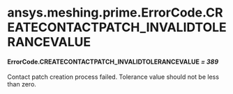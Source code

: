 # ansys.meshing.prime.ErrorCode.CREATECONTACTPATCH_INVALIDTOLERANCEVALUE



#### ErrorCode.CREATECONTACTPATCH_INVALIDTOLERANCEVALUE *= 389*

Contact patch creation process failed. Tolerance value should not be less than zero.

<!-- !! processed by numpydoc !! -->
